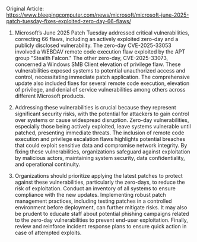 Original Article: https://www.bleepingcomputer.com/news/microsoft/microsoft-june-2025-patch-tuesday-fixes-exploited-zero-day-66-flaws/

1) Microsoft’s June 2025 Patch Tuesday addressed critical vulnerabilities, correcting 66 flaws, including an actively exploited zero-day and a publicly disclosed vulnerability. The zero-day CVE-2025-33053 involved a WEBDAV remote code execution flaw exploited by the APT group "Stealth Falcon." The other zero-day, CVE-2025-33073, concerned a Windows SMB Client elevation of privilege flaw. These vulnerabilities exposed systems to potential unauthorized access and control, necessitating immediate patch application. The comprehensive update also included fixes for several remote code execution, elevation of privilege, and denial of service vulnerabilities among others across different Microsoft products.

2) Addressing these vulnerabilities is crucial because they represent significant security risks, with the potential for attackers to gain control over systems or cause widespread disruption. Zero-day vulnerabilities, especially those being actively exploited, leave systems vulnerable until patched, presenting immediate threats. The inclusion of remote code execution and privilege escalation flaws highlights potential breaches that could exploit sensitive data and compromise network integrity. By fixing these vulnerabilities, organizations safeguard against exploitation by malicious actors, maintaining system security, data confidentiality, and operational continuity.

3) Organizations should prioritize applying the latest patches to protect against these vulnerabilities, particularly the zero-days, to reduce the risk of exploitation. Conduct an inventory of all systems to ensure compliance with the new updates. Implementing robust patch management practices, including testing patches in a controlled environment before deployment, can further mitigate risks. It may also be prudent to educate staff about potential phishing campaigns related to the zero-day vulnerabilities to prevent end-user exploitation. Finally, review and reinforce incident response plans to ensure quick action in case of attempted exploits.